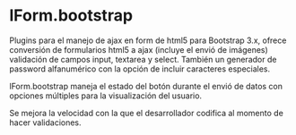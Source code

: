 # lForm.bootstrap

Plugins para el manejo de ajax en form de html5 para Bootstrap 3.x, ofrece conversión de formularios html5 a ajax (incluye el envió de imágenes) validación de campos input, textarea y select. También un generador de password alfanumérico con la opción de incluir caracteres especiales.

lForm.bootstrap maneja el estado del botón durante el envió de datos con opciones múltiples para la visualización del usuario.

Se mejora la velocidad con la que el desarrollador codifica al momento de hacer validaciones.